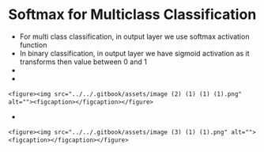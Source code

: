# Softmax for Multiclass Classification

* For multi class classification, in output layer we use softmax activation function
* In binary classification, in output layer we have sigmoid activation as it transforms then value between 0 and 1
*
*

    <figure><img src="../../.gitbook/assets/image (2) (1) (1) (1).png" alt=""><figcaption></figcaption></figure>
*

    <figure><img src="../../.gitbook/assets/image (3) (1) (1).png" alt=""><figcaption></figcaption></figure>
